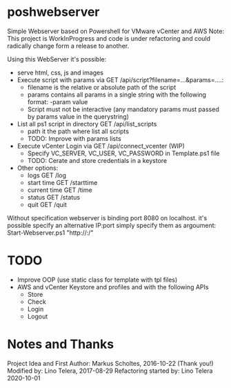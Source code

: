 
# poshwebserver
Simple Webserver based on Powershell for VMware vCenter and AWS
Note: This project is WorkInProgress and code is under refactoring and could radically change form a release to another.

Using this WebServer it's possible:
* serve html, css, js and images
* Execute script with params via GET /api/script?filename=...&params=....: 
  * filename is the relative or absolute path of the script
  * params contains all params in a single string with the following format: -param value
  * Script must not be interactive (any mandatory params must passed by params value in the querystring)
* List all ps1 script in directory GET /api/list_scripts
  * path it the path where list all scripts
  * TODO: Improve with params lists
* Execute vCenter Login via GET /api/connect_vcenter (WIP)
  * Specify VC_SERVER, VC_USER, VC_PASSWORD in Template.ps1 file
  * TODO: Cerate and store credentials in a keystore
* Other options:
  * logs GET /log
  * start time GET /starttime
  * current time GET /time
  * status GET /status
  * quit GET /quit

Without specification webserver is binding port 8080 on localhost. it's possible specify an alternative IP:port simply specify them as argoument: Start-Webserver.ps1 "http://<ip>:<port>/"

# TODO
- Improve OOP (use static class for template with tpl files)
- AWS and vCenter Keystore and profiles and with the following APIs
  -  Store 
  -  Check
  -  Login
  -  Logout

# Notes and Thanks
Project Idea and First Author: Markus Scholtes, 2016-10-22 (Thank you!)
Modified by: Lino Telera, 2017-08-29
Refactoring started by: Lino Telera 2020-10-01
